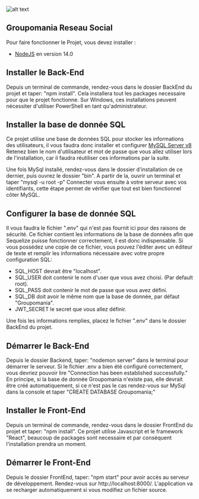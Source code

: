 ![alt text](https://i.imgur.com/2PaPDrs.png)

## Groupomania Reseau Social

Pour faire fonctionner le Projet, vous devez installer :

- [NodeJS](https://nodejs.org/en/download/) en version 14.0

## Installer le Back-End

Depuis un terminal de commande, rendez-vous dans le dossier BackEnd du projet et taper: "npm install".
Cela installera tout les packages necessaire pour que le projet fonctionne. 
Sur Windows, ces installations peuvent nécessiter d'utiliser PowerShell en tant qu'administrateur.

## Installer la base de donnée SQL

Ce projet utilise une base de données SQL pour stocker les informations des utilisateurs, il vous faudra donc installer et configurer [MySQL Server v8](https://dev.mysql.com/downloads/mysql/)
Retenez bien le nom d'utilisateur et mot de passe que vous allez utiliser lors de l'installation, car il faudra réutiliser ces informations par la suite.

Une fois MySql installé, rendez-vous dans le dossier d'installation de ce dernier, puis ouvrez le dossier "bin". A partir de la, ouvrir un terminal et taper "mysql -u root -p"
Connecter vous ensuite à votre serveur avec vos identifiants, cette étape permet de vérifier que tout est bien fonctionnel côter MySQL.

## Configurer la base de donnée SQL

Il vous faudra le fichier ".env" qui n'est pas fournit ici pour des raisons de sécurité.
Ce fichier contient les informations de la base de données afin que Sequelize puisse fonctionner correctement, il est donc indispensable.
Si vous possédez une copie de ce fichier, vous pouvez l'éditer avec un éditeur de texte et remplir les informations nécessaire avec votre propre configuration SQL:

- SQL_HOST devrait être "localhost".
- SQL_USER doit contenir le nom d'user que vous avez choisi. (Par default root).
- SQL_PASS doit contenir le mot de passe que vous avez défini.
- SQL_DB doit avoir le même nom que la base de donnée, par défaut "Groupomania".
- JWT_SECRET le secret que vous allez définir.

Une fois les informations remplies, placez le fichier ".env" dans le dossier BackEnd du projet.

## Démarrer le Back-End

Depuis le dossier Backend, taper: "nodemon server" dans le terminal pour démarrer le serveur. Si le fichier .env a bien été configuré correctement, vous devriez pouvoir lire
"Connection has been established successfully." En principe, si la base de donnée Groupomania n'existe pas, elle devrait être créé automatiquement, si ce n'est pas le cas
rendez-vous sur MySql dans la console et taper "CREATE DATABASE Groupomania;"

## Installer le Front-End

Depuis un terminal de commande, rendez-vous dans le dossier FrontEnd du projet et taper: "npm install".
Ce projet utilise Javascript et le framework "React", beaucoup de packages sont necessaire et par conséquent l'installation prendra un moment.

## Démarrer le Front-End

Depuis le dossier FrontEnd, taper: "npm start" pour avoir accès au serveur de développement. Rendez-vous sur http://localhost:8000/. L'application va se recharger automatiquement si vous modifiez un fichier source.